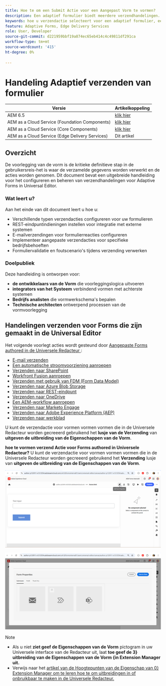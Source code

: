 ```yaml
---
title: Hoe te om een Submit Actie voor een Aangepast Vorm te vormen?
description: Een adaptief formulier biedt meerdere verzendhandelingen. Met een handeling Verzenden wordt gedefinieerd hoe een adaptief formulier wordt verwerkt na verzending. U kunt ingebouwde verzendhandelingen gebruiken of uw eigen handelingen maken.
keywords: hoe u verzendactie selecteert voor een adaptief formulier, een adaptief formulier koppelt aan een SharePoint-lijst, een adaptief formulier aansluit op een SharePoint-documentbibliotheek, een adaptief formulier aansluit op een formuliergegevensmodel (FDM)
feature: Adaptive Forms, Edge Delivery Services
role: User, Developer
source-git-commit: d221959bbf19a874ec65eb414c4c49811df291ca
workflow-type: tm+mt
source-wordcount: '415'
ht-degree: 0%

---
```


# Handeling Adaptief verzenden van formulier

| Versie | Artikelkoppeling |
|---------|-----------------------------|
| AEM 6.5 | [ klik hier ](https://experienceleague.adobe.com/docs/experience-manager-65/forms/adaptive-forms-basic-authoring/configuring-submit-actions.html?lang=nl-NL) |
| AEM as a Cloud Service (Foundation Components) | [ klik hier ](/help/forms/configuring-submit-actions.md) |
| AEM as a Cloud Service (Core Components) | [ klik hier ](/help/forms/configure-submit-actions-core-components.md) |
| AEM as a Cloud Service (Edge Delivery Services) | Dit artikel |

## Overzicht

De voorlegging van de vorm is de kritieke definitieve stap in de gebruikersreis-het is waar de verzamelde gegevens worden verwerkt en de acties worden genomen. Dit document bevat een uitgebreide handleiding voor het configureren en beheren van verzendhandelingen voor Adaptive Forms in Universal Editor.

### Wat leert u?

Aan het einde van dit document leert u hoe u:

- Verschillende typen verzendacties configureren voor uw formulieren
- REST-eindpuntindieningen instellen voor integratie met externe systemen
- E-mailverzendingen voor formulierreacties configureren
- Implementeer aangepaste verzendacties voor specifieke bedrijfsbehoeften
- Formuliervalidatie en foutscenario&#39;s tijdens verzending verwerken

### Doelpubliek

Deze handleiding is ontworpen voor:

- **de ontwikkelaars van de Vorm** die voorleggingslogica uitvoeren
- **integrators van het Systeem** verbindend vormen met achterste systemen
- **Bedrijfs analisten** die vormwerkschema&#39;s bepalen
- **Technische architecten** ontwerpend processen van de vormvoorlegging

## Handelingen verzenden voor Forms die zijn gemaakt in de Universal Editor

Het volgende voorlegt acties wordt gesteund door [ Aangepaste Forms authored in de Universele Redacteur ](/help/edge/docs/forms/universal-editor/create-forms.md):

- [E-mail verzenden](/help/forms/configure-submit-action-send-email.md)
- [Een automatische stroomvoorziening aanroepen](/help/forms/forms-microsoft-power-automate-integration.md)
- [Verzenden naar SharePoint](/help/forms/configure-submit-action-sharepoint.md)
- [Workfront Fusion aanroepen](/help/forms/submit-adaptive-form-to-workfront-fusion.md)
- [Verzenden met gebruik van FDM (Form Data Model)](/help/forms/integrate-adaptive-form-with-fdm.md)
- [Verzenden naar Azure Blob Storage](/help/forms/configure-submit-action-azure-blob-storage.md)
- [Verzenden naar REST-eindpunt](/help/forms/configure-submit-action-restpoint.md)
- [Verzenden naar OneDrive](/help/forms/configure-submit-action-onedrive.md)
- [Een AEM-workflow aanroepen](/help/forms/configure-submit-action-workflow.md)
- [Verzenden naar Marketo Engage](/help/forms/submit-adaptive-form-to-marketo-engage.md)
- [Verzenden naar Adobe Experience Platform (AEP)](/help/forms/aem-forms-aep-connector.md)
- [Verzenden naar werkblad](/help/forms/forms-submission-service.md)

<!--You can also submit an Adaptive Form in the Universal Editor to other storage or CRM integrations:

* [Connect Adaptive Form to Salesforce](/help/forms/aem-forms-salesforce-integration.md)
* [Connect an Adaptive Form to Microsoft&reg; Dynamics OData](/help/forms/ms-dynamics-odata-configuration.md)-->

U kunt de verzendactie voor vormen vormen vormen die in de Universele Redacteur worden gecreeerd gebruikend het **lusje van de Verzending** van **uitgeven de uitbreiding van de Eigenschappen van de Vorm**.

**hoe te vormen verzend Actie voor Forms authored in Universele Redacteur?**
U kunt de verzendactie voor vormen vormen vormen die in de Universele Redacteur worden gecreeerd gebruikend het **Verzending** lusje van **uitgeven de uitbreiding van de Eigenschappen van de Vorm**.

![ de eigenschappen van de Vorm pictogram ](/help/forms/assets/ue-form-properties-icon.png)

![ Universele Eigenschappen van de Vorm van de Redacteur ](/help/forms/assets/ue-form-properties.png)

>[!NOTE]
>
> - Als u niet **ziet geef de Eigenschappen van de Vorm** pictogram in uw Universele interface van de Redacteur uit, laat **toe geef de 3&rbrace; uitbreiding van de Eigenschappen van de Vorm &lbrace;in Extension Manager uit.**
> - Verwijs naar het [ artikel van de Hoogtepunten van de Eigenschap van 0&rbrace; Extension Manager om te leren hoe te om uitbreidingen in of onbruikbaar te maken in de Universele Redacteur.](https://developer.adobe.com/uix/docs/extension-manager/feature-highlights/#enablingdisabling-extensions)



